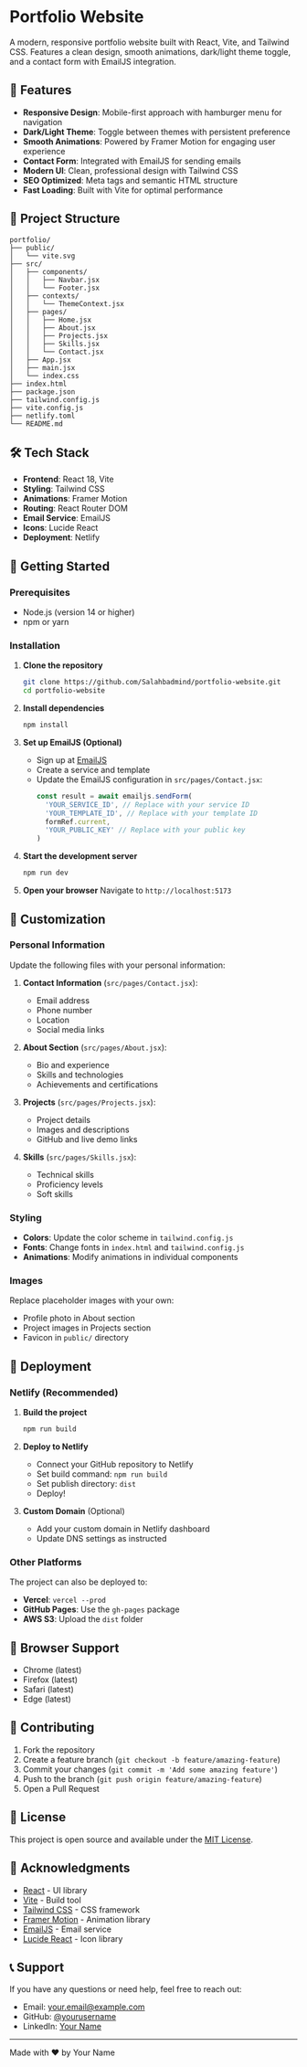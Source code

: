 # Portfolio Website

A modern, responsive portfolio website built with React, Vite, and Tailwind CSS. Features a clean design, smooth animations, dark/light theme toggle, and a contact form with EmailJS integration.

## 🚀 Features

- **Responsive Design**: Mobile-first approach with hamburger menu for navigation
- **Dark/Light Theme**: Toggle between themes with persistent preference
- **Smooth Animations**: Powered by Framer Motion for engaging user experience
- **Contact Form**: Integrated with EmailJS for sending emails
- **Modern UI**: Clean, professional design with Tailwind CSS
- **SEO Optimized**: Meta tags and semantic HTML structure
- **Fast Loading**: Built with Vite for optimal performance

## 📁 Project Structure

```
portfolio/
├── public/
│   └── vite.svg
├── src/
│   ├── components/
│   │   ├── Navbar.jsx
│   │   └── Footer.jsx
│   ├── contexts/
│   │   └── ThemeContext.jsx
│   ├── pages/
│   │   ├── Home.jsx
│   │   ├── About.jsx
│   │   ├── Projects.jsx
│   │   ├── Skills.jsx
│   │   └── Contact.jsx
│   ├── App.jsx
│   ├── main.jsx
│   └── index.css
├── index.html
├── package.json
├── tailwind.config.js
├── vite.config.js
├── netlify.toml
└── README.md
```

## 🛠️ Tech Stack

- **Frontend**: React 18, Vite
- **Styling**: Tailwind CSS
- **Animations**: Framer Motion
- **Routing**: React Router DOM
- **Email Service**: EmailJS
- **Icons**: Lucide React
- **Deployment**: Netlify

## 🚀 Getting Started

### Prerequisites

- Node.js (version 14 or higher)
- npm or yarn

### Installation

1. **Clone the repository**
   ```bash
   git clone https://github.com/Salahbadmind/portfolio-website.git
   cd portfolio-website
   ```

2. **Install dependencies**
   ```bash
   npm install
   ```

3. **Set up EmailJS (Optional)**
   - Sign up at [EmailJS](https://www.emailjs.com/)
   - Create a service and template
   - Update the EmailJS configuration in `src/pages/Contact.jsx`:
     ```javascript
     const result = await emailjs.sendForm(
       'YOUR_SERVICE_ID', // Replace with your service ID
       'YOUR_TEMPLATE_ID', // Replace with your template ID
       formRef.current,
       'YOUR_PUBLIC_KEY' // Replace with your public key
     )
     ```

4. **Start the development server**
   ```bash
   npm run dev
   ```

5. **Open your browser**
   Navigate to `http://localhost:5173`

## 📝 Customization

### Personal Information

Update the following files with your personal information:

1. **Contact Information** (`src/pages/Contact.jsx`):
   - Email address
   - Phone number
   - Location
   - Social media links

2. **About Section** (`src/pages/About.jsx`):
   - Bio and experience
   - Skills and technologies
   - Achievements and certifications

3. **Projects** (`src/pages/Projects.jsx`):
   - Project details
   - Images and descriptions
   - GitHub and live demo links

4. **Skills** (`src/pages/Skills.jsx`):
   - Technical skills
   - Proficiency levels
   - Soft skills

### Styling

- **Colors**: Update the color scheme in `tailwind.config.js`
- **Fonts**: Change fonts in `index.html` and `tailwind.config.js`
- **Animations**: Modify animations in individual components

### Images

Replace placeholder images with your own:
- Profile photo in About section
- Project images in Projects section
- Favicon in `public/` directory

## 🚀 Deployment

### Netlify (Recommended)

1. **Build the project**
   ```bash
   npm run build
   ```

2. **Deploy to Netlify**
   - Connect your GitHub repository to Netlify
   - Set build command: `npm run build`
   - Set publish directory: `dist`
   - Deploy!

3. **Custom Domain** (Optional)
   - Add your custom domain in Netlify dashboard
   - Update DNS settings as instructed

### Other Platforms

The project can also be deployed to:
- **Vercel**: `vercel --prod`
- **GitHub Pages**: Use the `gh-pages` package
- **AWS S3**: Upload the `dist` folder

## 📱 Browser Support

- Chrome (latest)
- Firefox (latest)
- Safari (latest)
- Edge (latest)

## 🤝 Contributing

1. Fork the repository
2. Create a feature branch (`git checkout -b feature/amazing-feature`)
3. Commit your changes (`git commit -m 'Add some amazing feature'`)
4. Push to the branch (`git push origin feature/amazing-feature`)
5. Open a Pull Request

## 📄 License

This project is open source and available under the [MIT License](LICENSE).

## 🙏 Acknowledgments

- [React](https://reactjs.org/) - UI library
- [Vite](https://vitejs.dev/) - Build tool
- [Tailwind CSS](https://tailwindcss.com/) - CSS framework
- [Framer Motion](https://www.framer.com/motion/) - Animation library
- [EmailJS](https://www.emailjs.com/) - Email service
- [Lucide React](https://lucide.dev/) - Icon library

## 📞 Support

If you have any questions or need help, feel free to reach out:

- Email: your.email@example.com
- GitHub: [@yourusername](https://github.com/yourusername)
- LinkedIn: [Your Name](https://linkedin.com/in/yourusername)

---

Made with ❤️ by Your Name
